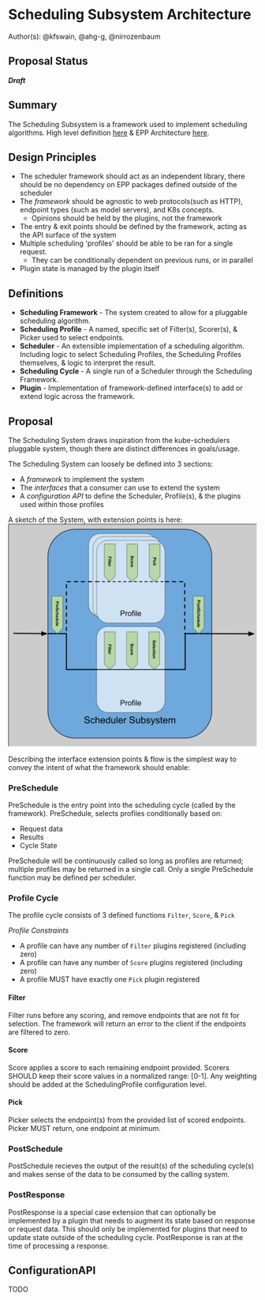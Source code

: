 # Scheduling Subsystem Architecture

Author(s): @kfswain, @ahg-g, @nirrozenbaum
## Proposal Status
 ***Draft***

## Summary
The Scheduling Subsystem is a framework used to implement scheduling algorithms. High level definition [here](https://github.com/kubernetes-sigs/gateway-api-inference-extension/tree/main/docs/proposals/006-scheduler) & EPP Architecture [here](https://github.com/kubernetes-sigs/gateway-api-inference-extension/tree/main/docs/proposals/0683-epp-architecture-proposal).

## Design Principles
- The scheduler framework should act as an independent library, there should be no dependency on EPP packages defined outside of the scheduler
- The *framework* should be agnostic to web protocols(such as HTTP), endpoint types (such as model servers), and K8s concepts. 
  - Opinions should be held by the plugins, not the framework
- The entry & exit points should be defined by the framework, acting as the API surface of the system
- Multiple scheduling 'profiles' should be able to be ran for a single request.
    - They can be conditionally dependent on previous runs, or in parallel
- Plugin state is managed by the plugin itself

## Definitions
- **Scheduling Framework** - The system created to allow for a pluggable scheduling algorithm.
- **Scheduling Profile** - A named, specific set of Filter(s), Scorer(s), & Picker used to select endpoints.
- **Scheduler** - An extensible implementation of a scheduling algorithm. Including logic to select Scheduling Profiles, the Scheduling Profiles themselves, & logic to interpret the result.
- **Scheduling Cycle** - A single run of a Scheduler through the Scheduling Framework.
- **Plugin** - Implementation of framework-defined interface(s) to add or extend logic across the framework.

## Proposal

The Scheduling System draws inspiration from the kube-schedulers pluggable system, though there are distinct differences in goals/usage. 

The Scheduling System can loosely be defined into 3 sections:
- A *framework* to implement the system
- The *interfaces* that a consumer can use to extend the system
- A *configuration API* to define the Scheduler, Profile(s), & the plugins used within those profiles

A sketch of the System, with extension points is here:
<img src="./images/scheduler_subsystem.svg" alt="Scheduling Algorithm" width="1000" />

Describing the interface extension points & flow is the simplest way to convey the intent of what the framework should enable:

### PreSchedule

PreSchedule is the entry point into the scheduling cycle (called by the framework). PreSchedule, selects profiles conditionally based on: 

- Request data
- Results
- Cycle State

PreSchedule will be continuously called so long as profiles are returned; multiple profiles may be returned in a single call. Only a single PreSchedule function may be defined per scheduler.

### Profile Cycle

The profile cycle consists of 3 defined functions `Filter`, `Score`, & `Pick`

*Profile Constraints*
- A profile can have any number of `Filter` plugins registered (including zero)
- A profile can have any number of `Score` plugins registered (including zero)
- A profile MUST have exactly one `Pick` plugin registered


#### Filter
Filter runs before any scoring, and remove endpoints that are not fit for selection. The framework will return an error to the client if the endpoints are filtered to zero.

#### Score
Score applies a score to each remaining endpoint provided. Scorers SHOULD keep their score values in a normalized range: [0-1]. Any weighting should be added at the SchedulingProfile configuration level.

#### Pick
Picker selects the endpoint(s) from the provided list of scored endpoints. Picker MUST return, one endpoint at minimum.


### PostSchedule
PostSchedule recieves the output of the result(s) of the scheduling cycle(s) and makes sense of the data to be consumed by the calling system.

### PostResponse
PostResponse is a special case extension that can optionally be implemented by a plugin that needs to augment its state based on response or request data. This should only be implemented for plugins that need to update state outside of the scheduling cycle. PostResponse is ran at the time of processing a response.

## ConfigurationAPI
TODO